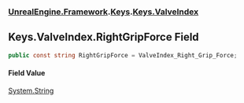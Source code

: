 ### [UnrealEngine.Framework](./UnrealEngine-Framework.md 'UnrealEngine.Framework').[Keys](./Keys.md 'UnrealEngine.Framework.Keys').[Keys.ValveIndex](./Keys-ValveIndex.md 'UnrealEngine.Framework.Keys.ValveIndex')
## Keys.ValveIndex.RightGripForce Field
  
```csharp
public const string RightGripForce = ValveIndex_Right_Grip_Force;
```
#### Field Value
[System.String](https://docs.microsoft.com/en-us/dotnet/api/System.String 'System.String')  
